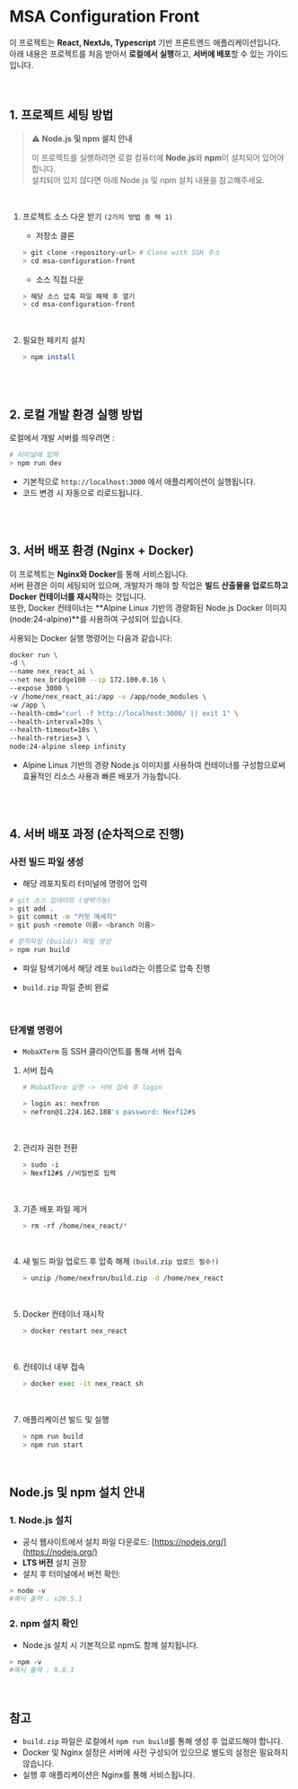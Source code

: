 # MSA Configuration Front

이 프로젝트는 **React, NextJs, Typescript** 기반 프론트엔드 애플리케이션입니다.  
아래 내용은 프로젝트를 처음 받아서 **로컬에서 실행**하고, **서버에 배포**할 수 있는 가이드입니다.
<br>
<br><br>

## 1. 프로젝트 세팅 방법

> ⚠️ **Node.js 및 npm 설치 안내**
>
> 이 프로젝트를 실행하려면 로컬 컴퓨터에 **Node.js**와 **npm**이 설치되어 있어야 합니다.  
> 설치되어 있지 않다면 아래 Node.js 및 npm 설치 내용을 참고해주세요.

   <br>

1. 프로젝트 소스 다운 받기 `(2가지 방법 중 택 1)`
   <br>
   - 저장소 클론

   ```bash
   > git clone <repository-url> # Clone with SSH 주소
   > cd msa-configuration-front
   ```

   - 소스 직접 다운

   ```bash
   > 해당 소스 압축 파일 해제 후 열기
   > cd msa-configuration-front
   ```

   <br>

2. 필요한 패키지 설치
   ```bash
   > npm install
   ```

<br>
<br>

## 2. 로컬 개발 환경 실행 방법

로컬에서 개발 서버를 띄우려면 :

```bash
# 터미널에 입력
> npm run dev
```

- 기본적으로 `http://localhost:3000` 에서 애플리케이션이 실행됩니다.
- 코드 변경 시 자동으로 리로드됩니다.

<br>
<br>

## 3. 서버 배포 환경 (Nginx + Docker)

이 프로젝트는 **Nginx와 Docker**를 통해 서비스됩니다.  
서버 환경은 이미 세팅되어 있으며, 개발자가 해야 할 작업은 **빌드 산출물을 업로드하고 Docker 컨테이너를 재시작**하는 것입니다.  
또한, Docker 컨테이너는 **Alpine Linux 기반의 경량화된 Node.js Docker 이미지(node:24-alpine)**를 사용하여 구성되어 있습니다.

사용되는 Docker 실행 명령어는 다음과 같습니다:

```bash
docker run \
-d \
--name nex_react_ai \
--net nex_bridge100 --ip 172.100.0.16 \
--expose 3000 \
-v /home/nex_react_ai:/app -v /app/node_modules \
-w /app \
--health-cmd="curl -f http://localhost:3000/ || exit 1" \
--health-interval=30s \
--health-timeout=10s \
--health-retries=3 \
node:24-alpine sleep infinity
```

- Alpine Linux 기반의 경량 Node.js 이미지를 사용하여 컨테이너를 구성함으로써 효율적인 리소스 사용과 빠른 배포가 가능합니다.

<br>
<br>

## 4. 서버 배포 과정 (순차적으로 진행)

### 사전 빌드 파일 생성

- 해당 레포지토리 터미널에 명령어 입력

```bash
# git 소스 업데이트 (생략가능)
> git add .
> git commit -m "커밋 메세지"
> git push <remote 이름> <branch 이름>

# 정적파일 (build/) 파일 생성
> npm run build
```

- 파일 탐색기에서 해당 레포 `build`라는 이름으로 압축 진행
- `build.zip` 파일 준비 완료

  <br>

### 단계별 명령어

- `MobaXTerm` 등 SSH 클라이언트를 통해 서버 접속

1. 서버 접속

   ```bash
   # MobaXTerm 실행 -> 서버 접속 후 login

   > login as: nexfron
   > nefron@1.224.162.188's password: Nexf12#$
   ```

   <br>

2. 관리자 권한 전환

   ```bash
   > sudo -i
   > Nexf12#$ //비밀번호 입력
   ```

   <br>

3. 기존 배포 파일 제거

   ```bash
   > rm -rf /home/nex_react/*
   ```

   <br>

4. 새 빌드 파일 업로드 후 압축 해제
   `(build.zip 업로드 필수!)`

   ```bash
   > unzip /home/nexfron/build.zip -d /home/nex_react
   ```

   <br>

5. Docker 컨테이너 재시작

   ```bash
   > docker restart nex_react
   ```

   <br>

6. 컨테이너 내부 접속

   ```bash
   > docker exec -it nex_react sh
   ```

   <br>

7. 애플리케이션 빌드 및 실행

   ```bash
   > npm run build
   > npm run start
   ```

   <br>

## Node.js 및 npm 설치 안내

### 1. Node.js 설치

- 공식 웹사이트에서 설치 파일 다운로드: [https://nodejs.org/](https://nodejs.org/)
- **LTS 버전** 설치 권장
- 설치 후 터미널에서 버전 확인:

```bash
> node -v
#예시 출력 : v20.5.1
```

### 2. npm 설치 확인

- Node.js 설치 시 기본적으로 npm도 함께 설치됩니다.

```bash
> npm -v
#예시 출력 : 9.8.1
```

<br>

## 참고

- `build.zip` 파일은 로컬에서 `npm run build`를 통해 생성 후 업로드해야 합니다.
- Docker 및 Nginx 설정은 서버에 사전 구성되어 있으므로 별도의 설정은 필요하지 않습니다.
- 실행 후 애플리케이션은 Nginx를 통해 서비스됩니다.
  <br>
  <br>
  <br>
